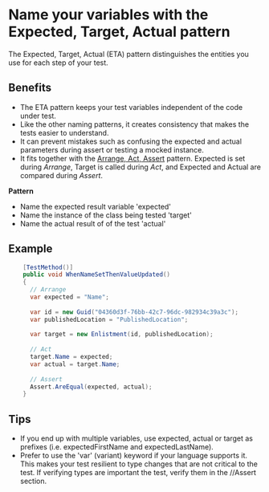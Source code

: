 <link href="//maxcdn.bootstrapcdn.com/font-awesome/4.7.0/css/font-awesome.min.css" rel="stylesheet">

### [<i class="fa fa-home"></i>](README.md)

# Name your variables with the Expected, Target, Actual pattern

The Expected, Target, Actual (ETA) pattern distinguishes the entities you use for each step of your test.

## Benefits

- The ETA pattern keeps your test variables independent of the code under test. 
- Like the other naming patterns, it creates consistency that makes the tests easier to understand.
- It can prevent mistakes such as confusing the expected and actual parameters during assert or testing a mocked instance.
- It fits together with the [Arrange, Act, Assert](ArrangeActAssert.md) pattern.  Expected is set during *Arrange*, Target is called during *Act*, and Expected and Actual are compared during *Assert*.

**Pattern**

- Name the expected result variable 'expected'
- Name the instance of the class being tested 'target'
- Name the actual result of of the test 'actual'

## Example

```csharp
    [TestMethod()]
    public void WhenNameSetThenValueUpdated()
    {
      // Arrange
      var expected = "Name";
    
      var id = new Guid("04360d3f-76bb-42c7-96dc-982934c39a3c");
      var publishedLocation = "PublishedLocation";
    
      var target = new Enlistment(id, publishedLocation);
    
      // Act
      target.Name = expected;
      var actual = target.Name;
    
      // Assert                                  
      Assert.AreEqual(expected, actual);
    }
```

 ## Tips

- If you end up with multiple variables, use expected, actual or target as prefixes (i.e. expectedFirstName and expectedLastName).
- Prefer to use the 'var' (variant) keyword if your language supports it.  This makes your test resilient to type changes that are not critical to the test.  If verifying types are important the test, verify them in the //Assert section. 
